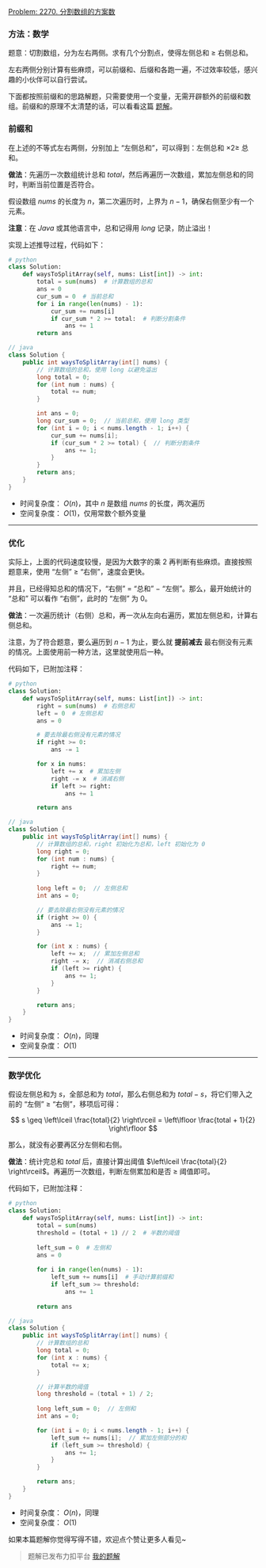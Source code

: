 [Problem: 2270. 分割数组的方案数](https://leetcode.cn/problems/number-of-ways-to-split-array/description/)

### 方法：数学

题意：切割数组，分为左右两侧。求有几个分割点，使得左侧总和 $\geq$ 右侧总和。

左右两侧分别计算有些麻烦，可以前缀和、后缀和各跑一遍，不过效率较低，感兴趣的小伙伴可以自行尝试。

下面都按照前缀和的思路解题，只需要使用一个变量，无需开辟额外的前缀和数组。前缀和的原理不太清楚的话，可以看看这篇 [题解](https://leetcode.cn/problems/minimum-operations-to-make-all-array-elements-equal/solutions/2842529/pai-xu-qian-zhui-he-er-fen-fei-chang-qin-biux/)。

### 前缀和

在上述的不等式左右两侧，分别加上 “左侧总和”，可以得到：左侧总和 $\times 2\geq$ 总和。

**做法**：先遍历一次数组统计总和 $total$，然后再遍历一次数组，累加左侧总和的同时，判断当前位置是否符合。

假设数组 $nums$ 的长度为 $n$，第二次遍历时，上界为 $n-1$，确保右侧至少有一个元素。

**注意**：在 $Java$ 或其他语言中，总和记得用 $long$ 记录，防止溢出！

实现上述推导过程，代码如下：

```Python
# python
class Solution:
    def waysToSplitArray(self, nums: List[int]) -> int:
        total = sum(nums)  # 计算数组的总和
        ans = 0
        cur_sum = 0  # 当前总和
        for i in range(len(nums) - 1):
            cur_sum += nums[i]
            if cur_sum * 2 >= total:  # 判断分割条件
                ans += 1
        return ans
```

```Java
// java
class Solution {
    public int waysToSplitArray(int[] nums) {
        // 计算数组的总和，使用 long 以避免溢出
        long total = 0;
        for (int num : nums) {
            total += num;
        }

        int ans = 0;
        long cur_sum = 0;  // 当前总和，使用 long 类型
        for (int i = 0; i < nums.length - 1; i++) {
            cur_sum += nums[i];
            if (cur_sum * 2 >= total) {  // 判断分割条件
                ans += 1;
            }
        }
        return ans;
    }
}
```

- 时间复杂度： $O(n)$，其中 $n$ 是数组 $nums$ 的长度，两次遍历
- 空间复杂度： $O(1)$，仅用常数个额外变量

---

### 优化

实际上，上面的代码速度较慢，是因为大数字的乘 $2$ 再判断有些麻烦。直接按照题意来，使用 “左侧” $\geq$ “右侧”，速度会更快。

并且，已经得知总和的情况下，“右侧” $=$ “总和” $-$ “左侧”。那么，最开始统计的 “总和” 可以看作 “右侧”，此时的 “左侧” 为 $0$。

**做法**：一次遍历统计（右侧）总和，再一次从左向右遍历，累加左侧总和，计算右侧总和。

注意，为了符合题意，要么遍历到 $n-1$ 为止，要么就 **提前减去** 最右侧没有元素的情况。上面使用前一种方法，这里就使用后一种。

代码如下，已附加注释：

```Python
# python
class Solution:
    def waysToSplitArray(self, nums: List[int]) -> int:
        right = sum(nums)  # 右侧总和
        left = 0  # 左侧总和
        ans = 0

        # 要去除最右侧没有元素的情况
        if right >= 0:
            ans -= 1

        for x in nums:
            left += x  # 累加左侧
            right -= x  # 消减右侧
            if left >= right:
                ans += 1

        return ans
```

```Java
// java
class Solution {
    public int waysToSplitArray(int[] nums) {
        // 计算数组的总和，right 初始化为总和，left 初始化为 0
        long right = 0;
        for (int num : nums) {
            right += num;
        }
        
        long left = 0;  // 左侧总和
        int ans = 0;

        // 要去除最右侧没有元素的情况
        if (right >= 0) {
            ans -= 1;
        }

        for (int x : nums) {
            left += x;  // 累加左侧总和
            right -= x;  // 消减右侧总和
            if (left >= right) {
                ans += 1;
            }
        }

        return ans;
    }
}
```

- 时间复杂度： $O(n)$，同理
- 空间复杂度： $O(1)$

---

### 数学优化

假设左侧总和为 $s$，全部总和为 $total$，那么右侧总和为 $total-s$，将它们带入之前的 “左侧” $\geq$ “右侧”，移项后可得：

$$
s \geq \left\lceil \frac{total}{2} \right\rceil = \left\lfloor \frac{total + 1}{2} \right\rfloor
$$

那么，就没有必要再区分左侧和右侧。

**做法**：统计完总和 $total$ 后，直接计算出阈值 $\left\lceil \frac{total}{2} \right\rceil$。再遍历一次数组，判断左侧累加和是否 $\geq$ 阈值即可。

代码如下，已附加注释：

```Python
# python
class Solution:
    def waysToSplitArray(self, nums: List[int]) -> int:
        total = sum(nums)
        threshold = (total + 1) // 2  # 半数的阈值
        
        left_sum = 0  # 左侧和
        ans = 0
        
        for i in range(len(nums) - 1):
            left_sum += nums[i]  # 手动计算前缀和
            if left_sum >= threshold:
                ans += 1
        
        return ans
```

```Java
// java
class Solution {
    public int waysToSplitArray(int[] nums) {
        // 计算数组的总和
        long total = 0;
        for (int x : nums) {
            total += x;
        }

        // 计算半数的阈值
        long threshold = (total + 1) / 2;
        
        long left_sum = 0;  // 左侧和
        int ans = 0;

        for (int i = 0; i < nums.length - 1; i++) {
            left_sum += nums[i];  // 累加左侧部分的和
            if (left_sum >= threshold) {
                ans += 1;
            }
        }

        return ans;
    }
}
```

- 时间复杂度： $O(n)$，同理
- 空间复杂度： $O(1)$

如果本篇题解你觉得写得不错，欢迎点个赞让更多人看见~

> 题解已发布力扣平台 [我的题解](https://leetcode.cn/problems/number-of-ways-to-split-array/solutions/3045863/qian-zhui-he-mo-ni-shu-xue-you-hua-san-c-0iby/)
